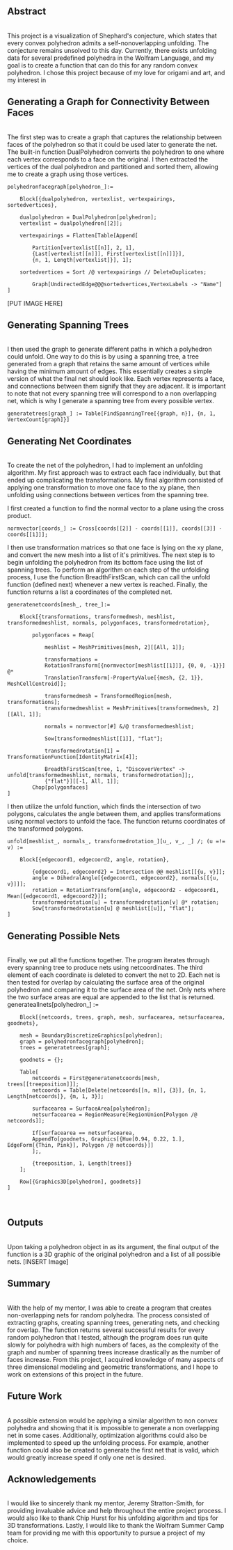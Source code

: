 ## Abstract
<br>
This project is a visualization of Shephard's conjecture, which states that every convex polyhedron admits a self-nonoverlapping unfolding. The conjecture remains unsolved to this day. Currently, there exists unfolding data for several predefined polyhedra in the Wolfram Language, and my goal is to create a function that can do this for any random convex polyhedron. I chose this project because of my love for origami and art, and my interest in 

## Generating a Graph for Connectivity Between Faces
<br>
The first step was to create a graph that captures the relationship between faces of the polyhedron so that it could be used later to generate the net. The built-in function DualPolyhedron converts the polyhedron to one where each vertex corresponds to a face on the original. I then extracted the vertices of the dual polyhedron and partitioned and sorted them, allowing me to create a graph using those vertices.

	polyhedronfacegraph[polyhedron_]:= 
    
		Block[{dualpolyhedron, vertexlist, vertexpairings, sortedvertices},

		dualpolyhedron = DualPolyhedron[polyhedron];  
		vertexlist = dualpolyhedron[[2]];   

		vertexpairings = Flatten[Table[Append[

			Partition[vertexlist[[n]], 2, 1], 
			{Last[vertexlist[[n]]], First[vertexlist[[n]]]}],  
			{n, 1, Length[vertexlist]}], 1];

		sortedvertices = Sort /@ vertexpairings // DeleteDuplicates; 

	        Graph[UndirectedEdge@@@sortedvertices,VertexLabels -> "Name"] 
    ]
    
[PUT IMAGE HERE]

## Generating Spanning Trees 
<br>
I then used the graph to generate different paths in which a polyhedron could unfold. One way to do this is by using a spanning tree, a tree generated from a graph that retains the same amount of vertices while having the minimum amount of edges. This essentially creates a simple version of what the final net should look like. Each vertex represents a face, and connections between them signify that they are adjacent. It is important to note that not every spanning tree will correspond to a non overlapping net, which is why I generate a spanning tree from every possible vertex.

	generatetrees[graph_] := Table[FindSpanningTree[{graph, n}], {n, 1, VertexCount[graph]}]
	
## Generating Net Coordinates
<br>
To create the net of the polyhedron, I had to implement an unfolding algorithm. My first approach was to extract each face individually, but that ended up complicating the transformations. My final algorithm consisted of applying one transformation to move one face to the xy plane, then unfolding using connections between vertices from the spanning tree. 

I first created a function to find the normal vector to a plane using the cross product.

	normvector[coords_] := Cross[coords[[2]] - coords[[1]], coords[[3]] - coords[[1]]];  

I then use transformation matrices so that one face is lying on the xy plane, and convert the new mesh into a list of it's primitives. The next step is to begin unfolding the polyhedron from its bottom face using the list of spanning trees. To perform an algorithm on each step of the unfolding process, I use the function BreadthFirstScan, which can call the unfold function (defined next) whenever a new vertex is reached. Finally, the function returns a list a coordinates of the completed net.
 
	generatenetcoords[mesh_, tree_]:=
    
		Block[{transformations, transformedmesh, meshlist, transformedmeshlist, normals, polygonfaces, transformedrotation},

			polygonfaces = Reap[

				meshlist = MeshPrimitives[mesh, 2][[All, 1]];

				transformations =      
				RotationTransform[{normvector[meshlist[[1]]], {0, 0, -1}}] @*   
				TranslationTransform[-PropertyValue[{mesh, {2, 1}}, MeshCellCentroid]];  

				transformedmesh = TransformedRegion[mesh, transformations];      
				transformedmeshlist = MeshPrimitives[transformedmesh, 2][[All, 1]];     

				normals = normvector[#] &/@ transformedmeshlist;    

				Sow[transformedmeshlist[[1]], "flat"];

				transformedrotation[1] = TransformationFunction[IdentityMatrix[4]];

				BreadthFirstScan[tree, 1, "DiscoverVertex" -> unfold[transformedmeshlist, normals, transformedrotation]];,  
				{"flat"}][[-1, All, 1]];
			Chop[polygonfaces]
	]
	
I then utilize the unfold function, which finds the intersection of two polygons, calculates the angle between them, and applies transformations using normal vectors to unfold the face. The function returns coordinates of the transformed polygons.

	unfold[meshlist_, normals_, transformedrotation_][u_, v_, _] /; (u =!= v) :=

		Block[{edgecoord1, edgecoord2, angle, rotation},

			{edgecoord1, edgecoord2} = Intersection @@ meshlist[[{u, v}]]; 
			angle = DihedralAngle[{edgecoord1, edgecoord2}, normals[[{u, v}]]];
			rotation = RotationTransform[angle, edgecoord2 - edgecoord1, Mean[{edgecoord1, edgecoord2}]];
			transformedrotation[u] = transformedrotation[v] @* rotation;
			Sow[transformedrotation[u] @ meshlist[[u]], "flat"];
	]
    
## Generating Possible Nets
<br>
Finally, we put all the functions together. The program iterates through every spanning tree to produce nets using netcoordinates. The third element of each coordinate is deleted to convert the net to 2D. Each net is then tested for overlap by calculating the surface area of the original polyhedron and comparing it to the surface area of the net. Only nets where the two surface areas are equal are appended to the list that is returned. 
<br>
	generateallnets[polyhedron_] := 
    
	    Block[{netcoords, trees, graph, mesh, surfacearea, netsurfacearea, goodnets},

	    mesh = BoundaryDiscretizeGraphics[polyhedron];   
	    graph = polyhedronfacegraph[polyhedron];
	    trees = generatetrees[graph];

	    goodnets = {};   

	    Table[     
		    netcoords = First@generatenetcoords[mesh, trees[[treeposition]]];    
		    netcoords = Table[Delete[netcoords[[n, m]], {3}], {n, 1, Length[netcoords]}, {m, 1, 3}];        

		    surfacearea = SurfaceArea[polyhedron];
		    netsurfacearea = RegionMeasure[RegionUnion[Polygon /@ netcoords]];

		    If[surfacearea == netsurfacearea,             
		    AppendTo[goodnets, Graphics[{Hue[0.94, 0.22, 1.], EdgeForm[{Thin, Pink}], Polygon /@ netcoords}]]        
		    ];,  

		    {treeposition, 1, Length[trees]} 
	    ];    

	    Row[{Graphics3D[polyhedron], goodnets}]
	]
<br>

## Outputs
<br>
Upon taking a polyhedron object in as its argument, the final output of the function is a 3D graphic of the original polyhedron and a list of all possible nets.
[INSERT Image]

## Summary 
<br>
With the help of my mentor, I was able to create a program that creates non-overlapping nets for random polyhedra. The process consisted of extracting graphs, creating spanning trees, generating nets, and checking for overlap. The function returns several successful results for every random polyhedron that I tested, although the program does run quite slowly for polyhedra with high numbers of faces, as the complexity of the graph and number of spanning trees increase drastically as the number of faces increase. From this project, I acquired knowledge of many aspects of three dimensional modeling and geometric transformations, and I hope to work on extensions of this project in the future.

## Future Work
<br>
A possible extension would be applying a similar algorithm to non convex polyhedra and showing that it is impossible to generate a non overlapping net in some cases. Additionally, optimization algorithms could also be implemented to speed up the unfolding process. For example, another function could also be created to generate the first net that is valid, which would greatly increase speed if only one net is desired.

## Acknowledgements
<br>
I would like to sincerely thank my mentor, Jeremy Stratton-Smith, for providing invaluable advice and help throughout the entire project process. I would also like to thank Chip Hurst for his unfolding algorithm and tips for 3D transformations. Lastly, I would like to thank the Wolfram Summer Camp team for providing me with this opportunity to pursue a project of my choice.
